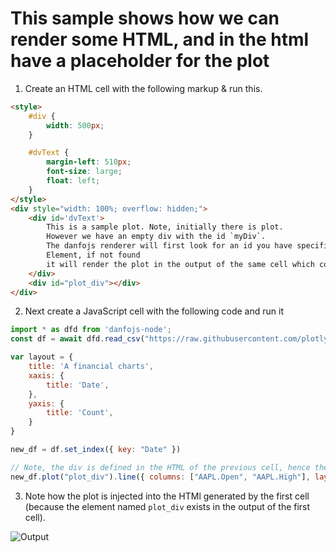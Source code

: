 # This sample shows how we can render some HTML, and in the html have a placeholder for the plot

1. Create an HTML cell with the following markup & run this.

```html
<style>
    #div {
        width: 500px;
    }

    #dvText {
        margin-left: 510px;
        font-size: large;
        float: left;
    }
</style>
<div style="width: 100%; overflow: hidden;">
    <div id='dvText'>
        This is a sample plot. Note, initially there is plot.
        However we have an empty div with the id `myDiv`.
        The danfojs renderer will first look for an id you have specified, if found it will render the plot in that HTML
        Element, if not found
        it will render the plot in the output of the same cell which contains the code for the plot.
    </div>
    <div id="plot_div"></div>
</div>
```

2. Next create a JavaScript cell with the following code and run it

```javascript
import * as dfd from 'danfojs-node';
const df = await dfd.read_csv("https://raw.githubusercontent.com/plotly/datasets/master/finance-charts-apple.csv")

var layout = {
    title: 'A financial charts',
    xaxis: {
        title: 'Date',
    },
    yaxis: {
        title: 'Count',
    }
}

new_df = df.set_index({ key: "Date" })

// Note, the div is defined in the HTML of the previous cell, hence the Plot will be displayed above.
new_df.plot("plot_div").line({ columns: ["AAPL.Open", "AAPL.High"], layout: layout })
```

3. Note how the plot is injected into the HTMl generated by the first cell (because the element named `plot_div` exists in the output of the first cell).

![Output](https://raw.githubusercontent.com/DonJayamanne/typescript-notebook/main/resources/docs/danfojs/embedInDiv.png)
